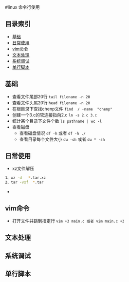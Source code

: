 #linux 命令行使用
## 目录索引

- [基础](#基础)
- [日常使用](#日常使用)
- [vim命令](#vim命令)
- [文本处理](#文本处理)
- [系统调试](#系统调试)
- [单行脚本](#单行脚本)


## 基础  
- 查看文件尾部20行 `tail filename -n 20`  
- 查看文件头尾20行 `head filename -n 20`  
- 在根目录下查找chenp文件 `find  / -name  "chenp" `
- 创建一个3.c的软连接指向2.c `ln -s 2.c 3.c`  
- 统计某个目录下文件个数 `ls pathname | wc -l`  
- 查看磁盘
  - 查看磁盘情况 `df -h` 或者 `df -h ./`  
  - 查看目录每个文件大小 `du -sh` 或者 `du * -sh`  



## 日常使用
- xz文件解压
```bash
1、xz -d   *.tar.xz  
2、tar -vxf  *.tar
```
- 

## vim命令    
- 打开文件并跳到指定行 `vim +3 main.c 或者 vim main.c +3`  


## 文本处理

## 系统调试

## 单行脚本

